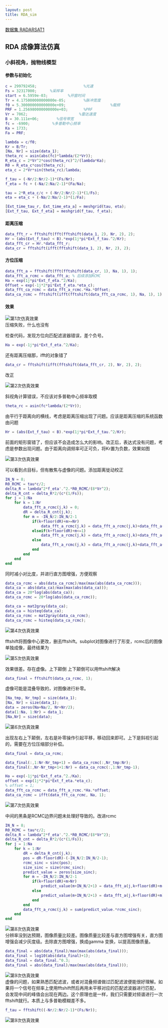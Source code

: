 ```yaml
---
layout: post
title: RDA_sim
---
```


[数据集 RADARSAT1](https://github.com/wugfh/sar/tree/main/data/RadarSAT%E6%95%B0%E6%8D%AE/RadarSAT%E6%95%B0%E6%8D%AE) 

## RDA 成像算法仿真

### 小斜视角，抛物线模型

#### 参数与初始化
```matlab
c = 299792458;                     %光速
Fs = 32317000;      %采样率                                   
start = 6.5959e-03;         %开窗时间 
Tr = 4.175000000000000e-05;        %脉冲宽度                        
f0 = 5.300000000000000e+09;                    %载频                     
PRF = 1.256980000000000e+03;       %PRF                     
Vr = 7062;                       %雷达速度     
B = 30.111e+06;        %信号带宽
fc = -6900;          %多普勒中心频率
Ka = 1733;
Fa = PRF;

lambda = c/f0;
Kr = B/Tr;
[Na, Nr] = size(data_1);
theta_rc = asin(abs(fc)*lambda/(2*Vr));
R_eta_c = 2*Vr^2*cos(theta_rc)^2/(lambda*Ka);
R0 = R_eta_c*cos(theta_rc);
eta_c = 2*Vr*sin(theta_rc)/lambda;

f_tau = (-Nr/2:Nr/2-1)*(Fs/Nr);
f_eta = fc + (-Na/2:Na/2-1)*(Fa/Na);

tau = 2*R_eta_c/c + (-Nr/2:Nr/2-1)*(1/Fs);
eta = eta_c + (-Na/2:Na/2-1)*(1/Fa);

[Ext_time_tau_r, Ext_time_eta_a] = meshgrid(tau, eta);
[Ext_f_tau, Ext_f_eta] = meshgrid(f_tau, f_eta);

```

#### 距离压缩

```matlab
data_fft_r = fftshift(fft(fftshift(data_1, 2), Nr, 2), 2);
Hr = (abs(Ext_f_tau) < B).*exp(1j*pi*Ext_f_tau.^2/Kr);
data_fft_cr = Hr.*data_fft_r;
data_cr = fftshift(ifft(fftshift(data_1, 2), Nr, 2), 2);
```

#### 方位压缩
```matlab
data_fft_a = fftshift(fft(fftshift(data_cr, 1), Na, 1), 1);
data_fft_a_rcmc = data_fft_a; % 后续添加RCMC
Ha = exp(1j*pi*Ext_f_eta.^2/Ka);
Offset = exp(-1j*2*pi*Ext_f_eta.*eta_c);
data_fft_ca_rcmc = data_fft_a_rcmc.*Ha.*Offset;
data_ca_rcmc = fftshift(ifft(fftshift(data_fft_ca_rcmc, 1), Na, 1), 1);
```
#### 效果

![第1次仿真效果](/assets/rda_radarstat/sar_sim3_1.png)  
压缩失败，什么也没有  

检查代码，发现方位向匹配滤波器错误，差个负号。
```matlab
Ha = exp(-1j*pi*Ext_f_eta.^2/Ka);
```
还有距离压缩那，ifft的对象错了
```matlab
data_cr = fftshift(ifft(fftshift(data_fft_cr, 2), Nr, 2), 2);
```
改正

![第2次仿真效果](/assets/rda_radarstat/sar_sim3_2.png)  

斜视角计算错误，不应该对多普勒中心频率取模
```matlab
theta_rc = asin(fc*lambda/(2*Vr));
```

由平行于距离向的横线，考虑是距离压缩出现了问题。应该是距离压缩的系统函数由问题
```matlab
Hr = (abs(Ext_f_tau) < B).*exp(1j*pi*Ext_f_tau.^2/Kr);
```
前面的矩形窗错了，但应该不会造成怎么大的影响。改正后，表达式没有问题，考虑是参数出现问题。由于距离向调频率可正可负，将Kr置为负数，效果如图

![第3次仿真效果](/assets/rda_radarstat/sar_sim3_3.png)  

可以看到点目标，但有散焦与虚像的问题。添加距离徙动校正
```matlab
IN_N = 8;
R0_RCMC = tau*c/2;  
delta_R = lambda^2*f_eta'.^2.*R0_RCMC/(8*Vr^2);
delta_R_cnt = delta_R*2/(c*(1/Fs));
for j = 1:Na
    for k = 1:Nr
        data_fft_a_rcmc(j,k) = 0;
        dR = delta_R_cnt(j,k);
        for m = -IN_N/2:IN_N/2-1
            if(k+floor(dR)+m>=Nr)
                data_fft_a_rcmc(j,k) = data_fft_a_rcmc(j,k)+data_fft_a(j,Nr)*sinc(dR-(Nr-k));
            elseif(k+floor(dR)+m<=1)
                data_fft_a_rcmc(j,k) = data_fft_a_rcmc(j,k)+data_fft_a(j,1)*sinc(dR-(1-k));
            else
                data_fft_a_rcmc(j,k) = data_fft_a_rcmc(j,k)+data_fft_a(j,k+floor(dR)+m)*sinc(dR-floor(dR)-m);
            end
        end
    end
end

```
同时减小对比度，并进行直方图增强，方便观察
```matlab
data_ca_rcmc = abs(data_ca_rcmc)/max(max(abs(data_ca_rcmc)));
data_ca = abs(data_ca)/max(max(abs(data_ca)));
data_ca = 20*log(abs(data_ca));
data_ca_rcmc = 20*log(abs(data_ca_rcmc));

data_ca = mat2gray(data_ca);
data_ca = histeq(data_ca);
data_ca_rcmc = mat2gray(data_ca_rcmc);
data_ca_rcmc = histeq(data_ca_rcmc);

```

![第4次仿真效果](/assets/rda_radarstat/sar_sim3_4.png)  

fftshift将图像中心更改，删去fftshift。subplot对图像进行了形变，rcmc后的图像单独成像，最终结果为

![第5次仿真效果](/assets/rda_radarstat/sar_sim3_5.png)  

效果很差。存在虚像。上下颠倒
上下颠倒可以用fftshift解决
```matlab
data_final = fftshift(data_ca_rcmc, 1);

```
虚像可能是混叠导致的，对图像进行补零。

```matlab
[Na_tmp, Nr_tmp] = size(data_1);
[Na, Nr] = size(data_1);
data = zeros(Na+Na/2, Nr+Nr/2);
data(1:Na, 1:Nr) = data_1;
[Na,Nr] = size(data);
```

![第6次仿真效果](/assets/rda_radarstat/sar_sim3_6.png)  

出现左右上下颠倒，左右是补零操作引起平移，移动回来即可。上下是斜视引起的，需要在方位压缩部分补偿。

```matlab
data_final = data_ca_rcmc;

data_final(:,1:Nr-Nr_tmp+1) = data_ca_rcmc(:,Nr_tmp:Nr);
data_final(:,Nr-Nr_tmp+1+1:Nr) = data_ca_rcmc(:,1:Nr_tmp-1);
```

```matlab
Ha = exp(-1j*pi*Ext_f_eta.^2./Ka);
offset = exp(1j*2*pi*Ext_f_eta.*eta_c);
% offset = 1;
data_fft_ca_rcmc = data_fft_a_rcmc.*Ha.*offset;
data_ca_rcmc = ifft(data_fft_ca_rcmc, Na, 1);
```

![第7次仿真效果](/assets/rda_radarstat/sar_sim3_7.png)  

中间的黑条是RCMC边界问题未处理好导致的。改进rcmc
```matlab
IN_N = 8;
R0_RCMC = tau*c/2;  
delta_R = lambda^2*f_eta'.^2.*R0_RCMC/(8*Vr^2);
delta_R_cnt = delta_R*2/(c*(1/Fs));
for j = 1:Na
    for k = 1:Nr
        dR = delta_R_cnt(j,k);
        pos = dR-floor(dR)-(-IN_N/2:IN_N/2-1);
        rcmc_sinc = sinc(pos);
        size_sinc = size(rcmc_sinc);
        predict_value = zeros(size_sinc);
        for m = -IN_N/2:IN_N/2-1
            if(k+floor(dR)+m>Nr)
                predict_value(m+IN_N/2+1) = data_fft_a(j,k+floor(dR)+m-Nr);
            else
                predict_value(m+IN_N/2+1) = data_fft_a(j,k+floor(dR)+m);
            end
        end
        data_fft_a_rcmc(j,k) = sum(predict_value.*rcmc_sinc);
    end
end
```

![第8次仿真效果](/assets/rda_radarstat/sar_sim3_8.png)  
分辨率没到达预期，图像质量比较差。图像质量比较差与直方图增强有关，直方图增强会减少灰度级。去除直方图增强，换成gamma 变换，以提高图像质量。
```matlab
data_final = abs(data_final)/max(max(abs(data_final)));
data_final = log10(abs(data_final)+1);
data_final = data_final.^0.3;
data_final = abs(data_final)/max(max(abs(data_final)));
```

![第9次仿真效果](/assets/rda_radarstat/sar_sim3_9.png)  
虚像的问题，如果熟悉匹配滤波，或者对混叠频谱做过匹配滤波便能很好理解。如果将一个信号在频率上使用fftshift然后再用未平移对应的匹配滤波器进行匹配，会发现中间的峰值会出现在两边。这个原理也是一样，我们只需要对频谱进行一次fftshift就行。本质上与多普勒模糊差不多。

```matlab
f_tau = fftshift((-Nr/2:Nr/2-1)*(Fs/Nr));
```
![第9次仿真效果](/assets/rda_radarstat/sar_sim3_10.png)  